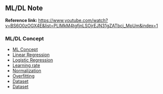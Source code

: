 ## ML/DL Note

<strong>Reference link: </strong>
https://www.youtube.com/watch?v=BS6O0zOGX4E&list=PLlMkM4tgfjnLSOjrEJN31gZATbcj_MpUm&index=1

### ML/DL Concept 
<ul>
    <li><a href="https://github.com/jiniljeil/ML-Note/blob/master/ML%20concept.md">ML Concept</a></li>
    <li><a href="https://github.com/jiniljeil/ML-Note/blob/master/Linear%20Regression.md">Linear Regression</a></li>
    <li><a href="https://github.com/jiniljeil/ML-Note/blob/master/Logistic%20Regrssion.md">Logistic Regression</a></li>
    <li><a href="https://github.com/jiniljeil/ML-Note/blob/master/Normalization.md">Learning rate</a></li>
    <li><a href="https://github.com/jiniljeil/ML-Note/blob/master/Normalization.md">Normalization</a></li>
    <li><a href="https://github.com/jiniljeil/ML-Note/blob/master/Overfitting.md">Overfitting</a></li>
    <li><a href="https://github.com/jiniljeil/ML-Note/blob/master/Overfitting.md">Dataset</a></li>
    <li><a href="https://github.com/jiniljeil/ML-Note/blob/master/DeepLearning.md">Dataset</a></li>
</ul>

